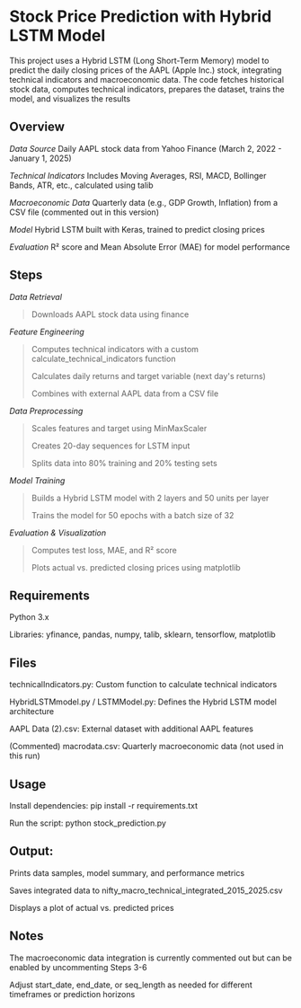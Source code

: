 # Stock Price Prediction with Hybrid LSTM Model

This project uses a Hybrid LSTM (Long Short-Term Memory) model to predict the daily closing prices of the AAPL (Apple Inc.) stock, integrating technical indicators and macroeconomic data. The code fetches historical stock data, computes technical indicators, prepares the dataset, trains the model, and visualizes the results


## Overview

*Data Source*
Daily AAPL stock data from Yahoo Finance (March 2, 2022 - January 1, 2025)

*Technical Indicators*
Includes Moving Averages, RSI, MACD, Bollinger Bands, ATR, etc., calculated using talib

*Macroeconomic Data*
Quarterly data (e.g., GDP Growth, Inflation) from a CSV file (commented out in this version)

*Model*
Hybrid LSTM built with Keras, trained to predict closing prices

*Evaluation*
R² score and Mean Absolute Error (MAE) for model performance


## Steps

*Data Retrieval*
> Downloads AAPL stock data using finance

*Feature Engineering*
> Computes technical indicators with a custom calculate_technical_indicators function
> 
> Calculates daily returns and target variable (next day's returns)
> 
> Combines with external AAPL data from a CSV file

*Data Preprocessing*
> Scales features and target using MinMaxScaler
> 
> Creates 20-day sequences for LSTM input
> 
> Splits data into 80% training and 20% testing sets

*Model Training*
> Builds a Hybrid LSTM model with 2 layers and 50 units per layer
> 
> Trains the model for 50 epochs with a batch size of 32

*Evaluation & Visualization*
> Computes test loss, MAE, and R² score
> 
> Plots actual vs. predicted closing prices using matplotlib


## Requirements

Python 3.x

Libraries: yfinance, pandas, numpy, talib, sklearn, tensorflow, matplotlib


## Files

technicalIndicators.py: Custom function to calculate technical indicators

HybridLSTMmodel.py / LSTMModel.py: Defines the Hybrid LSTM model architecture

AAPL Data (2).csv: External dataset with additional AAPL features

(Commented) macrodata.csv: Quarterly macroeconomic data (not used in this run)


## Usage

Install dependencies: pip install -r requirements.txt

Run the script: python stock_prediction.py

## Output:

Prints data samples, model summary, and performance metrics

Saves integrated data to nifty_macro_technical_integrated_2015_2025.csv

Displays a plot of actual vs. predicted prices


## Notes

The macroeconomic data integration is currently commented out but can be enabled by uncommenting Steps 3-6

Adjust start_date, end_date, or seq_length as needed for different timeframes or prediction horizons
